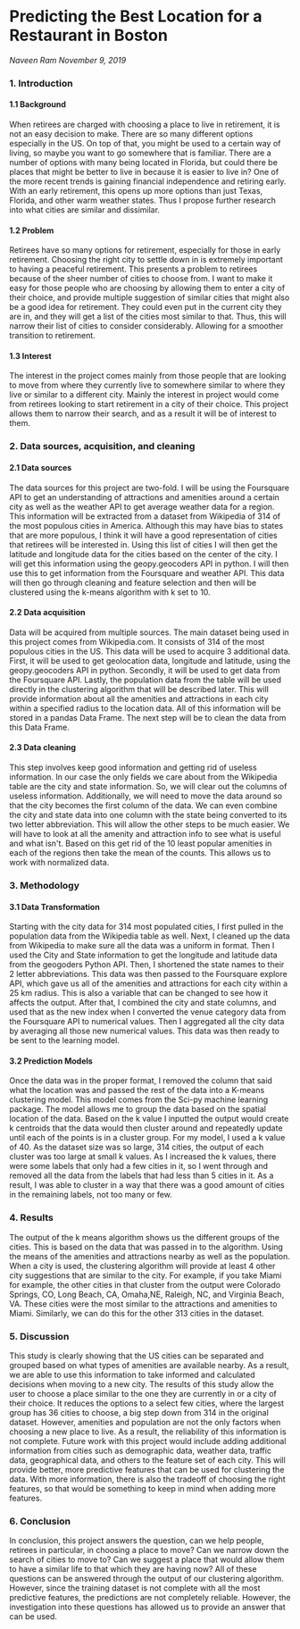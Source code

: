 # Predicting the Best Location for a Restaurant in Boston
*Naveen Ram*
*November 9, 2019*

### 1. Introduction

#### 1.1 Background

When retirees are charged with choosing a place to live in retirement, it is not an easy decision to make. There are so many different options especially in the US. On top of that, you might be used to a certain way of living, so maybe you want to go somewhere that is familiar. There are a number of options with many being located in Florida, but could there be places that might be better to live in because it is easier to live in? One of the more recent trends is gaining financial independence and retiring early. With an early retirement, this opens up more options than just Texas, Florida, and other warm weather states. Thus I propose further research into what cities are similar and dissimilar.

#### 1.2 Problem

Retirees have so many options for retirement, especially for those in early retirement. Choosing the right city to settle down in is extremely important to having a peaceful retirement. This presents a problem to retirees because of the sheer number of cities to choose from. I want to make it easy for those people who are choosing by allowing them to enter a city of their choice, and provide multiple suggestion of similar cities that might also be a good idea for retirement. They could even put in the current city they are in, and they will get a list of the cities most similar to that. Thus, this will narrow their list of cities to consider considerably. Allowing for a smoother transition to retirement.

#### 1.3 Interest

The interest in the project comes mainly from those people that are looking to move from where they currently live to somewhere similar to where they live or similar to a different city. Mainly the interest in project would come from retirees looking to start retirement in a city of their choice. This project allows them to narrow their search, and as a result it will be of interest to them.

### 2. Data sources, acquisition, and cleaning

#### 2.1 Data sources

The data sources for this project are two-fold. I will be using the Foursquare API to get an understanding of attractions and amenities around a certain city as well as the weather API to get average weather data for a region. This information will be extracted from a dataset from Wikipedia of 314 of the most populous cities in America. Although this may have bias to states that are more populous, I think it will have a good representation of cities that retirees will be interested in. Using this list of cities I will then get the latitude and longitude data for the cities based on the center of the city. I will get this information using the geopy.geocoders API in python. I will then use this to get information from the Foursquare and weather API. This data will then go through cleaning and feature selection and then will be clustered using the k-means algorithm with k set to 10.


#### 2.2 Data acquisition

Data will be acquired from multiple sources. The main dataset being used in this project comes from Wikipedia.com. It consists of 314 of the most populous cities in the US. This data will be used to acquire 3 additional data. First, it will be used to get geolocation data, longitude and latitude, using the geopy.geocoders API in python. Secondly, it will be used to get data from the Foursquare API. Lastly, the population data from the table will be used directly in the clustering algorithm that will be described later. This will provide information about all the amenities and attractions in each city within a specified radius to the location data. All of this information will be stored in a pandas Data Frame. The next step will be to clean the data from this Data Frame.

#### 2.3 Data cleaning

This step involves keep good information and getting rid of useless information. In our case the only fields we care about from the Wikipedia table are the city and state information. So, we will clear out the columns of useless information. Additionally, we will need to move the data around so that the city becomes the first column of the data. We can even combine the city and state data into one column with the state being converted to its two letter abbreviation. This will allow the other steps to be much easier. We will have to look at all the amenity and attraction info to see what is useful and what isn't. Based on this get rid of the 10 least popular amenities in each of the regions then take the mean of the counts. This allows us to work with normalized data.

### 3. Methodology
#### 3.1 Data Transformation
Starting with the city data for 314 most populated cities, I first pulled in the population data from the Wikipedia table as well. Next, I cleaned up the data from Wikipedia to make sure all the data was a uniform in format. Then I used the City and State information to get the longitude and latitude data from the geogoders Python API. Then, I shortened the state names to their 2 letter abbreviations. This data was then passed to the Foursquare explore API, which gave us all of the amenities and attractions for each city within a 25 km radius. This is also a variable that can be changed to see how it affects the output. After that, I combined the city and state columns, and used that as the new index when I converted the venue category data from the Foursquare API to numerical values. Then I aggregated all the city data by averaging all those new numerical values. This data was then ready to be sent to the learning model.  
#### 3.2 Prediction Models

Once the data was in the proper format, I removed the column that said what the location was and passed the rest of the data into a K-means clustering model. This model comes from the Sci-py machine learning package. The model allows me to group the data based on the spatial location of the data. Based on the k value I inputted the output would create k centroids that the data would then cluster around and repeatedly update until each of the points is in a cluster group. For my model, I used a k value of 40. As the dataset size was so large, 314 cities, the output of each cluster was too large at small k values. As I increased the k values, there were some labels that only had a few cities in it, so I went through and removed all the data from the labels that had less than 5 cities in it. As a result, I was able to cluster in a way that there was a good amount of cities in the remaining labels, not too many or few.

### 4. Results

The output of the k means algorithm shows us the different groups of the cities. This is based on the data that was passed in to the algorithm. Using the means of the amenities and attractions nearby as well as the population. When a city is used, the clustering algorithm will provide at least 4 other city suggestions that are similar to the city. For example, if you take Miami for example, the other cities in that cluster from the output were Colorado Springs, CO, Long Beach, CA, Omaha,NE, Raleigh, NC, and Virginia Beach, VA. These cities were the most similar to the attractions and amenities to Miami. Similarly, we can do this for the other 313 cities in the dataset.

### 5. Discussion

This study is clearly showing that the US cities can be separated and grouped based on what types of amenities are available nearby. As a result, we are able to use this information to take informed and calculated decisions when moving to a new city. The results of this study allow the user to choose a place similar to the one they are currently in or a city of their choice. It reduces the options to a select few cities, where the largest group has 36 cities to choose, a big step down from 314 in the original dataset. However, amenities and population are not the only factors when choosing a new place to live. As a result, the reliability of this information is not complete. Future work with this project would include adding additional information from cities such as demographic data, weather data, traffic data, geographical data, and others to the feature set of each city. This will provide better, more predictive features that can be used for clustering the data. With more information, there is also the tradeoff of choosing the right features, so that would be something to keep in mind when adding more features.

### 6. Conclusion

In conclusion, this project answers the question, can we help people, retirees in particular, in choosing a place to move? Can we narrow down the search of cities to move to? Can we suggest a place that would allow them to have a similar life to that which they are having now? All of these questions can be answered through the output of our clustering algorithm. However, since the training dataset is not complete with all the most predictive features, the predictions are not completely reliable. However, the investigation into these questions has allowed us to provide an answer that can be used.
